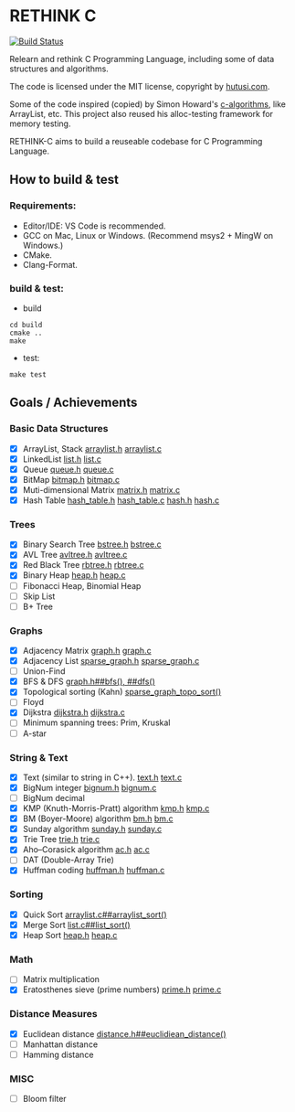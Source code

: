 # RETHINK C

[![Build Status](https://travis-ci.org/hutusi/rethink-c.svg?branch=master)](https://travis-ci.org/hutusi/rethink-c)

Relearn and rethink C Programming Language, including some of data structures and algorithms.

The code is licensed under the MIT license, copyright by [hutusi.com](http://hutusi.com/).

Some of the code inspired (copied) by Simon Howard's [c-algorithms](https://github.com/fragglet/c-algorithms), like ArrayList, etc. This project also reused his alloc-testing framework for memory testing.

RETHINK-C aims to build a reuseable codebase for C Programming Language. 

## How to build & test

### Requirements:

* Editor/IDE: VS Code is recommended.
* GCC on Mac, Linux or Windows. (Recommend msys2 + MingW on Windows.)
* CMake. 
* Clang-Format.

### build & test:

* build 

```
cd build
cmake ..
make
```

* test:

```
make test
```

## Goals / Achievements

### Basic Data Structures

- [x] ArrayList, Stack [arraylist.h](src/arraylist.h) [arraylist.c](src/arraylist.c)
- [x] LinkedList [list.h](src/list.h) [list.c](src/list.c)
- [x] Queue [queue.h](src/queue.h) [queue.c](src/queue.c)
- [x] BitMap [bitmap.h](src/bitmap.h) [bitmap.c](src/bitmap.c)
- [x] Muti-dimensional Matrix [matrix.h](src/matrix.h) [matrix.c](src/matrix.c)
- [x] Hash Table [hash_table.h](src/hash_table.h) [hash_table.c](src/hash_table.c) [hash.h](src/hash.h) [hash.c](src/hash.c)

### Trees
- [x] Binary Search Tree [bstree.h](src/bstree.h) [bstree.c](src/bstree.c)
- [x] AVL Tree [avltree.h](src/avltree.h) [avltree.c](src/avltree.c)
- [x] Red Black Tree [rbtree.h](src/rbtree.h) [rbtree.c](src/rbtree.c)
- [x] Binary Heap [heap.h](src/heap.h) [heap.c](src/heap.c)
- [ ] Fibonacci Heap, Binomial Heap
- [ ] Skip List
- [ ] B+ Tree

### Graphs
- [x] Adjacency Matrix [graph.h](src/graph.h) [graph.c](src/graph.c)
- [x] Adjacency List [sparse_graph.h](src/sparse_graph.h) [sparse_graph.c](src/sparse_graph.c)
- [ ] Union-Find
- [x] BFS & DFS [graph.h##bfs(), ##dfs()](src/graph.h)
- [x] Topological sorting (Kahn) [sparse_graph_topo_sort()](src/sparse_graph.h)
- [ ] Floyd
- [x] Dijkstra [dijkstra.h](src/dijkstra.h) [dijkstra.c](src/dijkstra.c)
- [ ] Minimum spanning trees: Prim, Kruskal
- [ ] A-star

### String & Text
- [x] Text (similar to string in C++). [text.h](src/text.h) [text.c](src/text.c)
- [x] BigNum integer [bignum.h](src/bignum.h) [bignum.c](src/bignum.c)
- [ ] BigNum decimal 
- [x] KMP (Knuth-Morris-Pratt) algorithm [kmp.h](src/kmp.h) [kmp.c](src/kmp.c)
- [x] BM (Boyer-Moore) algorithm [bm.h](src/bm.h) [bm.c](src/bm.c)
- [x] Sunday algorithm [sunday.h](src/sunday.h) [sunday.c](src/sunday.c)
- [x] Trie Tree [trie.h](src/trie.h) [trie.c](src/trie.c)
- [x] Aho–Corasick algorithm [ac.h](src/ac.h) [ac.c](src/ac.c)
- [ ] DAT (Double-Array Trie)
- [x] Huffman coding [huffman.h](src/huffman.h) [huffman.c](src/huffman.c)

### Sorting
- [x] Quick Sort [arraylist.c##arraylist_sort()](src/arraylist.c)
- [x] Merge Sort [list.c##list_sort()](src/list.c)
- [x] Heap Sort [heap.h](src/heap.h) [heap.c](src/heap.c)

### Math
- [ ] Matrix multiplication
- [x] Eratosthenes sieve (prime numbers) [prime.h](src/prime.h) [prime.c](src/prime.c)

### Distance Measures
- [x] Euclidean distance [distance.h##euclidiean_distance()](src/distance.h)
- [ ] Manhattan distance 
- [ ] Hamming distance

### MISC
- [ ] Bloom filter
